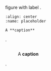 figure with label
.
```{figure} https://via.placeholder.com/150
:align: center
:name: placeholder

A **caption**
```
.
<figure class="align-center" id="placeholder">
<img src="https://via.placeholder.com/150" alt="" class="align-center">
<figcaption>
<p>A <strong>caption</strong></p>
</figcaption>
</figure>
.
